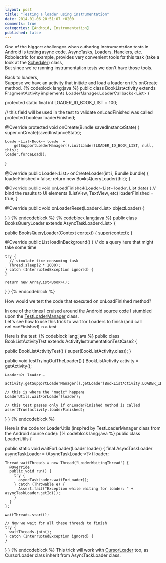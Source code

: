 ```yaml
---
layout: post
title: "Testing a loader using instrumentation"
date: 2014-01-06 20:51:07 +0200
comments: true
categories: [Android, Instrumentation]
published: false
---
```


One of the biggest challenges when authoring instrumentation tests in Android is testing async code.
AsyncTasks, Loaders, Handlers, etc.  
Robolectric for example, provides very convenient tools for this task (take a look at the [Scheduler](https://github.com/robolectric/robolectric/blob/master/src/main/java/org/robolectric/util/Scheduler.java)) class,  
But since we're running instrumentation tests we don't have those tools.

Back to loaders,  
Suppose we have an activity that initiate and load a loader on it's onCreate method.
{% codeblock lang:java %}
public class BookListActivity extends FragmentActivity
    implements LoaderManager.LoaderCallbacks<List<Book>> {

  protected static final int LOADER_ID_BOOK_LIST = 100;

  // this field will be used in the test to validate onLoadFinished was called
  protected boolean loaderFinished;

  @Override protected void onCreate(Bundle savedInstanceState) {
    super.onCreate(savedInstanceState);

    Loader<List<Book>> loader =
        getSupportLoaderManager().initLoader(LOADER_ID_BOOK_LIST, null, this);
    loader.forceLoad();
  }

  @Override public Loader<List<Book>> onCreateLoader(int i, Bundle bundle) {
    loaderFinished = false;
    return new BooksQueryLoader(this);
  }

  @Override public void onLoadFinished(Loader<List<Book>> loader, List<Book> data) {
    // bind the results to UI elements (ListView, TextView, etc)
    loaderFinished = true;
  }

  @Override public void onLoaderReset(Loader<List<Book>> objectLoader) {

  }
}
{% endcodeblock %}
{% codeblock lang:java %}
public class BooksQueryLoader extends AsyncTaskLoader<List<Book>> {

  public BooksQueryLoader(Context context) {
    super(context);
  }

  @Override public List<Book> loadInBackground() {
    // do a query here that might take some time
    
    try {
      // simulate time consuming task
      Thread.sleep(2 * 1000);
    } catch (InterruptedException ignored) {
    }

    return new ArrayList<Book>();
  }
}
{% endcodeblock %}

How would we test the code that executed on onLoadFinished method?  

In one of the times I cruised around the Android source code I stumbled upon the [TestLoaderManager](https://github.com/android/platform_packages_apps_contacts/blob/master/src/com/android/contacts/interactions/TestLoaderManager.java) class.  
Let's see how to use this trick to wait for Loaders to finish (and call onLoadFinished) in a test.

Here is the test:
{% codeblock lang:java %}
public class BookListActivityTest extends ActivityInstrumentationTestCase2<BookListActivity> {

  public BookListActivityTest() {
    super(BookListActivity.class);
  }

  public void testTryingOutTheLoader() {
    BookListActivity activity = getActivity();

    Loader<?> loader =
        activity.getSupportLoaderManager().getLoader(BookListActivity.LOADER_ID_BOOK_LIST);

    // this is where the "magic" happens
    LoaderUtils.waitForLoader(loader);

    // this test passes only if onLoaderFinished method is called
    assertTrue(activity.loaderFinished);
  }
}
{% endcodeblock %}

Here is the code for LoaderUtils (inspired by TestLoaderManager class from the Android source code):
{% codeblock lang:java %}
public class LoaderUtils {

  public static void waitForLoader(Loader<?> loader) {
    final AsyncTaskLoader<?> asyncTaskLoader = (AsyncTaskLoader<?>) loader;

    Thread waitThreads = new Thread("LoaderWaitingThread") {
      @Override
      public void run() {
        try {
          asyncTaskLoader.waitForLoader();
        } catch (Throwable e) {
          Assert.fail("Exception while waiting for loader: " + asyncTaskLoader.getId());
        }
      }
    };

    waitThreads.start();

    // Now we wait for all these threads to finish
    try {
      waitThreads.join();
    } catch (InterruptedException ignored) {
    }
  }
}
{% endcodeblock %}
This trick will work with [CursorLoader](http://developer.android.com/reference/android/content/CursorLoader.html) too, as CursorLoader class inherit from AsyncTackLoader class.